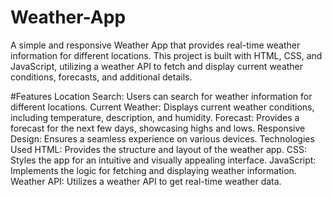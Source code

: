 # Weather-App
A simple and responsive Weather App that provides real-time weather information for different locations. This project is built with HTML, CSS, and JavaScript, utilizing a weather API to fetch and display current weather conditions, forecasts, and additional details.



#Features
Location Search: Users can search for weather information for different locations.
Current Weather: Displays current weather conditions, including temperature, description, and humidity.
Forecast: Provides a forecast for the next few days, showcasing highs and lows.
Responsive Design: Ensures a seamless experience on various devices.
Technologies Used
HTML: Provides the structure and layout of the weather app.
CSS: Styles the app for an intuitive and visually appealing interface.
JavaScript: Implements the logic for fetching and displaying weather information.
Weather API: Utilizes a weather API to get real-time weather data.
